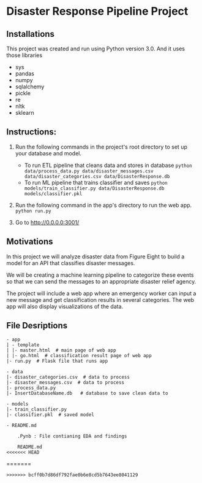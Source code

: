 # Disaster Response Pipeline Project

## Installations

This project was created and run using Python version 3.0.
And it uses those libraries

* sys
* pandas
* numpy
* sqlalchemy
* pickle
* re
* nltk
* sklearn


## Instructions:
1. Run the following commands in the project's root directory to set up your database and model.

    - To run ETL pipeline that cleans data and stores in database
        `python data/process_data.py data/disaster_messages.csv data/disaster_categories.csv data/DisasterResponse.db`
    - To run ML pipeline that trains classifier and saves
        `python models/train_classifier.py data/DisasterResponse.db models/classifier.pkl`

2. Run the following command in the app's directory to run the web app.
   	 `python run.py`
    

3. Go to http://0.0.0.0:3001/


## Motivations
In this project we will analyze disaster data from Figure Eight to build a model for an API that classifies disaster messages.

We will be creating a machine learning pipeline to categorize these events so that we can send the messages to an appropriate disaster relief agency.

The project will include a web app where an emergency worker can input a new message and get classification results in several categories. The web app will also display visualizations of the data. 


## File Desriptions
```
- app
| - template
| |- master.html  # main page of web app
| |- go.html  # classification result page of web app
|- run.py  # Flask file that runs app

- data
|- disaster_categories.csv  # data to process 
|- disaster_messages.csv  # data to process
|- process_data.py
|- InsertDatabaseName.db   # database to save clean data to

- models
|- train_classifier.py
|- classifier.pkl  # saved model 

- README.md

    .Pynb : File contianing EDA and findings

    README.md
<<<<<<< HEAD
```
=======
```
>>>>>>> bcff0b7d86df792fae0b6e8cd5b7643ee8041129
